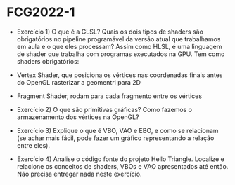 # FCG2022-1

- Exercício 1) O que é a GLSL? Quais os dois tipos de shaders são obrigatórios no pipeline programável
da versão atual que trabalhamos em aula e o que eles processam?
Assim como HLSL, é uma linguagem de shader que trabalha com programas executados na GPU. Tem como shaders obrigatórios:
- Vertex Shader, que posiciona os vértices nas coordenadas finais antes do OpenGL rasterizar a geomentri para 2D
- Fragment Shader, rodam para cada fragmento entre os vértices






- Exercício 2) O que são primitivas gráficas? Como fazemos o armazenamento dos vértices na OpenGL?

- Exercício 3) Explique o que é VBO, VAO e EBO, e como se relacionam (se achar mais fácil, pode fazer
um gráfico representando a relação entre eles). 

- Exercício 4) Analise o código fonte do projeto Hello Triangle. Localize e relacione os conceitos de
shaders, VBOs e VAO apresentados até então. Não precisa entregar nada neste exercício. 
